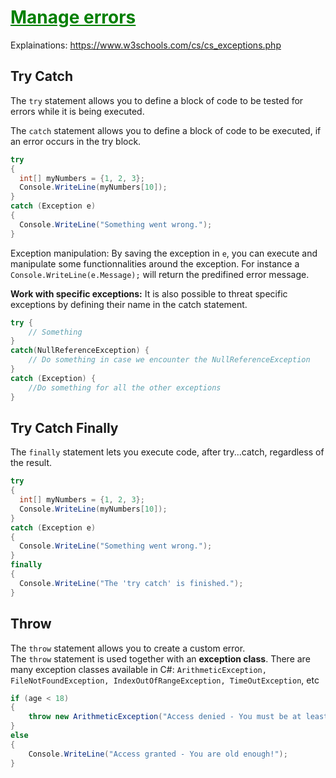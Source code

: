 # <span style="color: green"><u>**Manage errors**</u></span>
Explainations: https://www.w3schools.com/cs/cs_exceptions.php





## **Try Catch**
The `try` statement allows you to define a block of code to be tested for errors while it is being executed.

The `catch` statement allows you to define a block of code to be executed, if an error occurs in the try block.

```csharp
try
{
  int[] myNumbers = {1, 2, 3};
  Console.WriteLine(myNumbers[10]);
}
catch (Exception e)
{
  Console.WriteLine("Something went wrong.");
}
```

Exception manipulation: By saving the exception in `e`, you can execute and manipulate some functionnalities around the exception. For instance a `Console.WriteLine(e.Message);` will return the predifined error message.

**Work with specific exceptions:**
It is also possible to threat specific exceptions by defining their name in the catch statement.
```csharp
try {
    // Something
} 
catch(NullReferenceException) {
    // Do something in case we encounter the NullReferenceException 
} 
catch (Exception) {
    //Do something for all the other exceptions
}
```





## **Try Catch Finally**
The `finally` statement lets you execute code, after try...catch, regardless of the result.

```csharp
try
{
  int[] myNumbers = {1, 2, 3};
  Console.WriteLine(myNumbers[10]);
}
catch (Exception e)
{
  Console.WriteLine("Something went wrong.");
}
finally
{
  Console.WriteLine("The 'try catch' is finished.");
}
```





## **Throw**
The `throw` statement allows you to create a custom error.<br>
The `throw` statement is used together with an **exception class**. There are many exception classes available in C#: `ArithmeticException, FileNotFoundException, IndexOutOfRangeException, TimeOutException`, etc

```csharp
if (age < 18)
{
    throw new ArithmeticException("Access denied - You must be at least 18 years old.");
}
else
{
    Console.WriteLine("Access granted - You are old enough!");
}
```